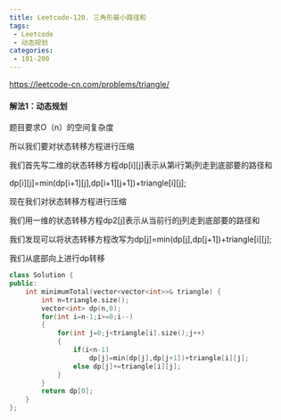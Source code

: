 ```yaml
---
title: Leetcode-120. 三角形最小路径和
tags:
 - Leetcode
 - 动态规划
categories:
 - 101-200
---
```


<https://leetcode-cn.com/problems/triangle/> 

#### 解法1：动态规划



题目要求O（n）的空间复杂度

所以我们要对状态转移方程进行压缩

<!--more-->

我们首先写二维的状态转移方程dp[i][j]表示从第i行第j列走到底部要的路径和

dp[i][j]=min(dp[i+1][j],dp[i+1][j+1])+triangle[i][j];

现在我们对状态转移方程进行压缩

我们用一维的状态转移方程dp2[j]表示从当前行的j列走到底部要的路径和

我们发现可以将状态转移方程改写为dp[j]=min(dp[j],dp[j+1])+triangle[i][j];

我们从底部向上进行dp转移

```c++
class Solution {
public:
    int minimumTotal(vector<vector<int>>& triangle) {
        int n=triangle.size();
        vector<int> dp(n,0);
        for(int i=n-1;i>=0;i--)
        {
            for(int j=0;j<triangle[i].size();j++)
            {
                if(i<n-1)
                    dp[j]=min(dp[j],dp[j+1])+triangle[i][j];
                else dp[j]+=triangle[i][j];
            }
        }
        return dp[0];
    }
};
```

